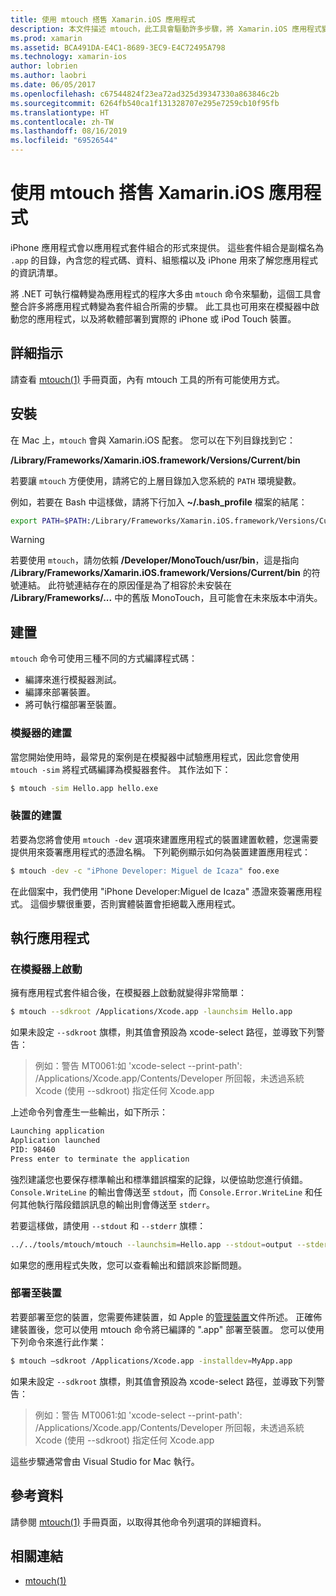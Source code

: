 ```yaml
---
title: 使用 mtouch 搭售 Xamarin.iOS 應用程式
description: 本文件描述 mtouch，此工具會驅動許多步驟，將 Xamarin.iOS 應用程式變成搭售方案、在模擬器中啟動它，並將它部署到實體裝置。
ms.prod: xamarin
ms.assetid: BCA491DA-E4C1-8689-3EC9-E4C72495A798
ms.technology: xamarin-ios
author: lobrien
ms.author: laobri
ms.date: 06/05/2017
ms.openlocfilehash: c67544824f23ea72ad325d39347330a863846c2b
ms.sourcegitcommit: 6264fb540ca1f131328707e295e7259cb10f95fb
ms.translationtype: HT
ms.contentlocale: zh-TW
ms.lasthandoff: 08/16/2019
ms.locfileid: "69526544"
---
```

# <a name="using-mtouch-to-bundle-xamarinios-apps"></a>使用 mtouch 搭售 Xamarin.iOS 應用程式

iPhone 應用程式會以應用程式套件組合的形式來提供。 這些套件組合是副檔名為 `.app` 的目錄，內含您的程式碼、資料、組態檔以及 iPhone 用來了解您應用程式的資訊清單。

將 .NET 可執行檔轉變為應用程式的程序大多由 `mtouch` 命令來驅動，這個工具會整合許多將應用程式轉變為套件組合所需的步驟。 此工具也可用來在模擬器中啟動您的應用程式，以及將軟體部署到實際的 iPhone 或 iPod Touch 裝置。

## <a name="detailed-instructions"></a>詳細指示

請查看 [mtouch(1)](http://docs.go-mono.com/?link=man%3amtouch(1)) 手冊頁面，內有 mtouch 工具的所有可能使用方式。

## <a name="installation"></a>安裝

在 Mac 上，`mtouch` 會與 Xamarin.iOS 配套。 您可以在下列目錄找到它：

**/Library/Frameworks/Xamarin.iOS.framework/Versions/Current/bin**

若要讓 `mtouch` 方便使用，請將它的上層目錄加入您系統的 `PATH` 環境變數。  

例如，若要在 Bash 中這樣做，請將下行加入 **~/.bash_profile** 檔案的結尾：

```bash
export PATH=$PATH:/Library/Frameworks/Xamarin.iOS.framework/Versions/Current/bin
```

> [!WARNING]
> 若要使用 `mtouch`，請勿依賴 **/Developer/MonoTouch/usr/bin**，這是指向 **/Library/Frameworks/Xamarin.iOS.framework/Versions/Current/bin** 的符號連結。 此符號連結存在的原因僅是為了相容於未安裝在 **/Library/Frameworks/...** 中的舊版 MonoTouch，且可能會在未來版本中消失。

## <a name="building"></a>建置

`mtouch` 命令可使用三種不同的方式編譯程式碼：

- 編譯來進行模擬器測試。
- 編譯來部署裝置。
- 將可執行檔部署至裝置。


### <a name="building-for-the-simulator"></a>模擬器的建置

當您開始使用時，最常見的案例是在模擬器中試驗應用程式，因此您會使用 `mtouch -sim` 將程式碼編譯為模擬器套件。 其作法如下：

```bash
$ mtouch -sim Hello.app hello.exe
```

### <a name="building-for-the-device"></a>裝置的建置

若要為您將會使用 `mtouch -dev` 選項來建置應用程式的裝置建置軟體，您還需要提供用來簽署應用程式的憑證名稱。 下列範例顯示如何為裝置建置應用程式：

```bash
$ mtouch -dev -c "iPhone Developer: Miguel de Icaza" foo.exe
```

在此個案中，我們使用 "iPhone Developer:Miguel de Icaza" 憑證來簽署應用程式。 這個步驟很重要，否則實體裝置會拒絕載入應用程式。

 <a name="Running_your_Application" />


## <a name="running-your-application"></a>執行應用程式


### <a name="launching-on-the-simulator"></a>在模擬器上啟動

擁有應用程式套件組合後，在模擬器上啟動就變得非常簡單：

```bash
$ mtouch --sdkroot /Applications/Xcode.app -launchsim Hello.app 
```

如果未設定 `--sdkroot` 旗標，則其值會預設為 xcode-select 路徑，並導致下列警告：

> 例如：警告 MT0061:如 'xcode-select --print-path': /Applications/Xcode.app/Contents/Developer 所回報，未透過系統 Xcode (使用 --sdkroot) 指定任何 Xcode.app 

上述命令列會產生一些輸出，如下所示：

```bash
Launching application
Application launched
PID: 98460
Press enter to terminate the application
```



強烈建議您也要保存標準輸出和標準錯誤檔案的記錄，以便協助您進行偵錯。 `Console.WriteLine` 的輸出會傳送至 `stdout`，而 `Console.Error.WriteLine` 和任何其他執行階段錯誤訊息的輸出則會傳送至 `stderr`。

若要這樣做，請使用 `--stdout` 和 `--stderr` 旗標：

```bash
../../tools/mtouch/mtouch --launchsim=Hello.app --stdout=output --stderr=error
```

如果您的應用程式失敗，您可以查看輸出和錯誤來診斷問題。


### <a name="deploying-to-a-device"></a>部署至裝置

若要部署至您的裝置，您需要佈建裝置，如 Apple 的[管理裝置](https://developer.apple.com/library/ios/#documentation/Xcode/Conceptual/ios_development_workflow/00-About_the_iOS_Application_Development_Workflow/introduction.html)文件所述。 正確佈建裝置後，您可以使用 mtouch 命令將已編譯的 ".app" 部署至裝置。 您可以使用下列命令來進行此作業：

```bash
$ mtouch —sdkroot /Applications/Xcode.app -installdev=MyApp.app
```

如果未設定 `--sdkroot` 旗標，則其值會預設為 xcode-select 路徑，並導致下列警告：

> 例如：警告 MT0061:如 'xcode-select --print-path': /Applications/Xcode.app/Contents/Developer 所回報，未透過系統 Xcode (使用 --sdkroot) 指定任何 Xcode.app 

這些步驟通常會由 Visual Studio for Mac 執行。

## <a name="reference"></a>參考資料

請參閱 [mtouch(1)](http://docs.go-mono.com/?link=man%3amtouch(1)) 手冊頁面，以取得其他命令列選項的詳細資料。



## <a name="related-links"></a>相關連結

- [mtouch(1)](http://iosapi.xamarin.com/?link=man%3amtouch(1))
